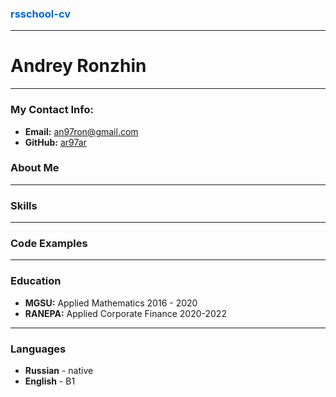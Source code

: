 ### <span style="color:rgb(3, 102, 214)"> rsschool-cv</span>

---

# Andrey Ronzhin

---

### My Contact Info:

- **Email:** an97ron@gmail.com
- **GitHub:** [ar97ar](https://github.com/ar97ar/)

### About Me

---

### Skills

---

### Code Examples

---

### Education

- **MGSU:** Applied Mathematics 2016 - 2020
- **RANEPA:** Applied Corporate Finance 2020-2022

---

### Languages

- **Russian** - native
- **English** - B1
